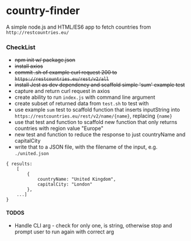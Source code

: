 # country-finder
A simple node.js and HTML/ES6 app to fetch countries from `http://restcountries.eu/`


### CheckList
* ~~npm init w/ package.json~~
* ~~install axios~~
* ~~commit .sh of example curl request 200 to `https://restcountries.eu/rest/v2/all`~~
* ~~install Jest as dev dependency and scaffold simple 'sum' example test~~
* capture and return curl request in axios
* create ability to run `index.js` with command line argument
* create subset of returned data from `test.sh` to test with
* use example `sum` test to scaffold function that inserts inputString into `https://restcountries.eu/rest/v2/name/{name}`, replacing `{name}`
* use that test and function to scaffold new function that only returns countries with region value "Europe"
* new test and function to reduce the response to just countryName and capitalCity
* write that to a JSON file, with the filename of the input, e.g. `./united.json`
```
{ results: 
    [
        {
            countryName: "United Kingdom",
            capitalCity: "London"
        },
    ...]
}
```

#### TODOS
* Handle CLI arg - check for only one, is string, otherwise stop and prompt user to run again with correct arg